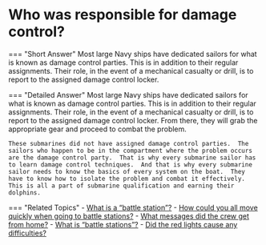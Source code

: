 # Who was responsible for damage control?


=== "Short Answer"
    Most large Navy ships have dedicated sailors for what is known as damage control parties. This is in addition to their regular assignments. Their role, in the event of a mechanical casualty or drill, is to report to the assigned damage control locker.

=== "Detailed Answer"
    Most large Navy ships have dedicated sailors for what is known as damage control parties.  This is in addition to their regular assignments.  Their role, in the event of a mechanical casualty or drill, is to report to the assigned damage control locker.  From there, they will grab the appropriate gear and proceed to combat the problem.

    These submarines did not have assigned damage control parties.  The sailors who happen to be in the compartment where the problem occurs are the damage control party.  That is why every submarine sailor has to learn damage control techniques.  And that is why every submarine sailor needs to know the basics of every system on the boat.  They have to know how to isolate the problem and combat it effectively.  This is all a part of submarine qualification and earning their dolphins.

=== "Related Topics"
    - [What is a “battle station”?](./what-is-a-battle-station.md)
    - [How could you all move quickly when going to battle stations?](./how-could-you-all-move-quickly-when-going-to-battle-stations.md)
    - [What messages did the crew get from home?](./what-messages-did-the-crew-get-from-home.md)
    - [What is “battle stations”?](./what-is-battle-stations.md)
    - [Did the red lights cause any difficulties?](./did-the-red-lights-cause-any-difficulties.md)
